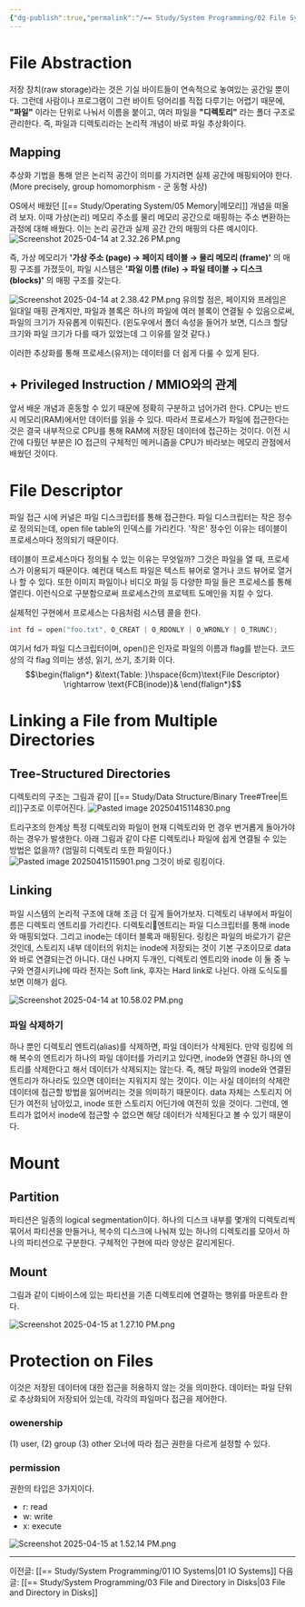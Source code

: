 ```yaml
---
{"dg-publish":true,"permalink":"/== Study/System Programming/02 File System/","created":"2025-04-12T22:01:25.361+09:00","updated":"2025-04-15T19:57:38.260+09:00"}
---
```


# File Abstraction
저장 장치(raw storage)라는 것은 기실 바이트들이 연속적으로 놓여있는 공간일 뿐이다.
그런데 사람이나 프로그램이 그런 바이트 덩어리를 직접 다루기는 어렵기 때문에, **"파일"** 이라는 단위로 나눠서 이름을 붙이고, 여러 파일을 **"디렉토리"** 라는 폴더 구조로 관리한다.
즉, 파일과 디렉토리라는 논리적 개념이 바로 파일 추상화이다.

## Mapping
추상화 기법을 통해 얻은 논리적 공간이 의미를 가지려면 실제 공간에 매핑되어야 한다. (More precisely, group homomorphism - 군 동형 사상)

OS에서 배웠던 [[== Study/Operating System/05 Memory\|메모리]] 개념을 떠올려 보자. 이때 가상(논리) 메모리 주소를 물리 메모리 공간으로 매핑하는 주소 변환하는 과정에 대해 배웠다. 이는 논리 공간과 실제 공간 간의 매핑의 다른 예시이다.
![Screenshot 2025-04-14 at 2.32.26 PM.png](/img/user/z-Attached%20Files/Screenshot%202025-04-14%20at%202.32.26%20PM.png)

즉, 가상 메모리가 **'가상 주소 (page) → 페이지 테이블 → 물리 메모리 (frame)'** 의 매핑 구조를 가졌듯이,
파일 시스템은 **'파일 이름 (file) → 파일 테이블 → 디스크 (blocks)'** 의 매핑 구조를 갖는다.

![Screenshot 2025-04-14 at 2.38.42 PM.png](/img/user/z-Attached%20Files/Screenshot%202025-04-14%20at%202.38.42%20PM.png)
유의할 점은, 페이지와 프레임은 일대일 매핑 관계지만, 파일과 블록은 하나의 파일에 여러 블록이 연결될 수 있음으로써, 파일의 크기가 자유롭게 이뤄진다. (윈도우에서 폴더 속성을 들어가 보면, 디스크 할당 크기와 파일 크기가 다를 때가 있었는데 그 이유를 알것 같다.)

이러한 추상화를 통해 프로세스(유저)는 데이터를 더 쉽게 다룰 수 있게 된다.

## + Privileged Instruction / MMIO와의 관계
앞서 배운 개념과 혼동할 수 있기 때문에 정확히 구분하고 넘어가려 한다.
CPU는 반드시 메모리(RAM)에서만 데이터를 읽을 수 있다.
따라서 프로세스가 파일에 접근한다는 것은 결국 내부적으로 CPU를 통해 RAM에 저장된 데이터에 접근하는 것이다. 이전 시간에 다뤘던 부분은 IO 접근의 구체적인 메커니즘을 CPU가 바라보는 메모리 관점에서 배웠던 것이다.

# File Descriptor
파일 접근 시에 커널은 파일 디스크립터를 통해 접근한다.
파일 디스크립터는 작은 정수로 정의되는데, open file table의 인덱스를 가리킨다.
'작은' 정수인 이유는 테이블이 프로세스마다 정의되기 때문이다.

테이블이 프로세스마다 정의될 수 있는 이유는 무엇일까?
그것은 파일을 열 때, 프로세스가 이용되기 때문이다.
예컨대 텍스트 파일은 텍스트 뷰어로 열거나 코드 뷰어로 열거나 할 수 있다. 또한 이미지 파일이나 비디오 파일 등 다양한 파일 들은 프로세스를 통해 열린다.
이런식으로 구분함으로써 프로세스간의 프로텍트 도메인을 지킬 수 있다.

실제적인 구현에서 프로세스는 다음처럼 시스템 콜을 한다.
```c
int fd = open("foo.txt", O_CREAT | O_RDONLY | O_WRONLY | O_TRUNC);
```
여기서 fd가 파일 디스크립터이며, open()은 인자로 파일의 이름과 flag를 받는다.
코드상의 각 flag 의미는 생성, 읽기, 쓰기, 초기화 이다.
$$\begin{flalign*}
&\text{Table: }\hspace{6cm}\text{File Descriptor} \rightarrow \text{FCB(inode)}&
\end{flalign*}$$

# Linking a File from Multiple Directories

## Tree-Structured Directories

디렉토리의 구조는 그림과 같이 [[== Study/Data Structure/Binary Tree#Tree\|트리]]구조로 이루어진다.
![Pasted image 20250415114830.png](/img/user/z-Attached%20Files/Pasted%20image%2020250415114830.png)

트리구조의 한계상 특정 디렉토리와 파일이 현재 디렉토리와 먼 경우 번거롭게 돌아가야 하는 경우가 발생한다.
아래 그림과 같이 다른 디렉토리나 파일에 쉽게 연결될 수 있는 방법은 없을까? (엄밀히 디렉토리 또한 파일이다.)
![Pasted image 20250415115901.png](/img/user/z-Attached%20Files/Pasted%20image%2020250415115901.png)
그것이 바로 링킹이다.
## Linking
파일 시스템의 논리적 구조에 대해 조금 더 깊게 들어가보자.
디렉토리 내부에서 파일이름은 디렉토리 엔트리를 가리킨다. 디렉토리엔트리는 파일 디스크립터를 통해 inode와 매핑되었다. 그리고 inode는 데이터 블록과 매핑된다. 링킹은 파일의 바로가기 같은 것인데, 스토리지 내부 데이터의 위치는 inode에 저장되는 것이 기본 구조이므로 data와 바로 연결되는건 아니다. 대신 나머지 두개인, 디렉토리 엔트리와 inode 이 둘 중 누구와 연결시키냐에 따라 전자는 Soft link, 후자는 Hard link로 나뉜다. 아래 도식도를 보면 이해가 쉽다.

![Screenshot 2025-04-14 at 10.58.02 PM.png](/img/user/z-Attached%20Files/Screenshot%202025-04-14%20at%2010.58.02%20PM.png)

### 파일 삭제하기
하나 뿐인 디렉토리 엔트리(alias)를 삭제하면, 파일 데이터가 삭제된다.
만약 링킹에 의해 복수의 엔트리가 하나의 파일 데이터를 가리키고 있다면, inode와 연결된 하나의 엔트리를 삭제한다고 해서 데이터가 삭제되지는 않는다. 즉, 해당 파일의 inode와 연결된 엔트리가 하나라도 있으면 데이터는 지워지지 않는 것이다.
이는 사실 데이터의 삭제란 데이터에 접근할 방법을 잃어버리는 것을 의미하기 때문이다. data 자체는 스토리지 어딘가 여전히 남아있고, inode 또한 스토리지 어딘가에 여전히 있을 것이다. 그런데, 엔트리가 없어서 inode에 접근할 수 없으면 해당 데이터가 삭제된다고 볼 수 있기 때문이다.


# Mount

## Partition
파티션은 일종의 logical segmentation이다.
하나의 디스크 내부를 몇개의 디렉토리씩 묶어서 파티션을 만들거나, 복수의 디스크에 나눠져 있는 하나의 디렉토리를 모아서 하나의 파티션으로 구분한다. 구체적인 구현에 따라 양상은 갈리게된다.

## Mount
그림과 같이 디바이스에 있는 파티션을 기존 디렉토리에 연결하는 행위를 마운트라 한다.

![Screenshot 2025-04-15 at 1.27.10 PM.png](/img/user/z-Attached%20Files/Screenshot%202025-04-15%20at%201.27.10%20PM.png)

# Protection on Files
이것은 저장된 데이터에 대한 접근을 허용하지 않는 것을 의미한다.
데이터는 파일 단위로 추상화되어 저장되어 있는데, 각각의 파일마다 접근을 제어한다.

### owenership
(1) user, (2) group (3) other
오너에 따라 접근 권한을 다르게 설정할 수 있다.

### permission
권한의 타입은 3가지이다.
- r: read
- w: write
- x: execute

![Screenshot 2025-04-15 at 1.52.14 PM.png](/img/user/z-Attached%20Files/Screenshot%202025-04-15%20at%201.52.14%20PM.png)

---
이전글: [[== Study/System Programming/01 IO Systems\|01 IO Systems]]
다음글: [[== Study/System Programming/03 File and Directory in Disks\|03 File and Directory in Disks]]